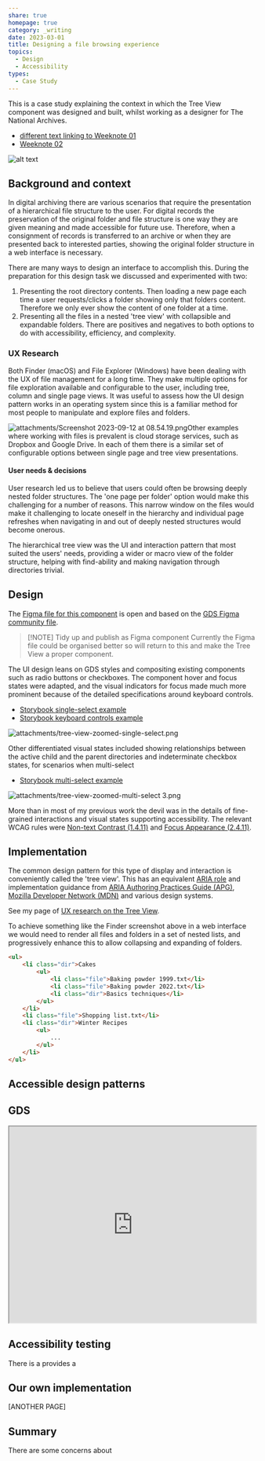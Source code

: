 ```yaml
---
share: true
homepage: true
category: _writing
date: 2023-03-01
title: Designing a file browsing experience
topics:
  - Design
  - Accessibility
types:
  - Case Study
---
```



This is a case study explaining the context in which the Tree View component was designed and built, whilst working as a designer for The National Archives.

* [different text linking to Weeknote 01](./Weeknote%2001.md)
* [Weeknote 02](./Weeknote%2002.md)

![alt text](../../attachments/Choose%20a%20file%201.png)

## Background and context
In digital archiving there are various scenarios that require the presentation of a hierarchical file structure to the user. For digital records the preservation of the original folder and file structure is one way they are given meaning and made accessible for future use. Therefore, when a consignment of records is transferred to an archive or when they are presented back to interested parties, showing the original folder structure in a web interface is necessary.

There are many ways to design an interface to accomplish this. During the preparation for this design task we discussed and experimented with two:
1) Presenting the root directory contents. Then loading a new page each time a user requests/clicks a folder showing only that folders content. Therefore we only ever show the content of one folder at a time. 
2) Presenting all the files in a nested 'tree view' with collapsible and expandable folders.
There are positives and negatives to both options to do with accessibility, efficiency, and complexity.  

### UX Research
Both Finder (macOS) and File Explorer (Windows) have been dealing with the UX of file management for a long time. They make multiple options for file exploration available and configurable to the user, including tree, column and single page views. It was useful to assess how the UI design pattern works in an operating system since this is a familiar method for most people to manipulate and explore files and folders. 

![attachments/Screenshot 2023-09-12 at 08.54.19.png](../../attachments/Screenshot%202023-09-12%20at%2008.54.19.png)Other examples where working with files is prevalent is cloud storage services, such as Dropbox and Google Drive. In each of them there is a similar set of configurable options between single page and tree view presentations. 

#### User needs & decisions
User research led us to believe that users could often be browsing deeply nested folder structures. The 'one page per folder' option would make this challenging for a number of reasons. This narrow window on the files would make it challenging to locate oneself in the hierarchy and individual page refreshes when navigating in and out of deeply nested structures would become onerous. 

The hierarchical tree view was the UI and interaction pattern that most suited the users' needs, providing a wider or macro view of the folder structure, helping with find-ability and making navigation through directories trivial.

## Design

The [Figma file for this component](https://www.figma.com/file/Q1I8wOlOkKe5biTkXIzgIc/GDS-Tree-View?type=design&node-id=21012%3A12289&mode=design&t=mFYZ8jiYRr3z62yE-1) is open and based on the [GDS Figma community file](https://www.figma.com/community/file/946837271092540314/GOV.UK-Design-System). 

> [!NOTE] Tidy up and publish as Figma component
> Currently the Figma file could be organised better so will return to this and make the Tree View a proper component.  

The UI design leans on GDS styles and compositing existing components such as radio buttons or checkboxes. The component hover and focus states were adapted, and the visual indicators for focus made much more prominent because of the detailed specifications around keyboard controls.

- [Storybook single-select example](https://nationalarchives.github.io/tdr-components/?path=/story/tdr-tree-view--expand-select-and-display-selected)
- [Storybook keyboard controls example](https://nationalarchives.github.io/tdr-components/?path=/story/tdr-tree-view--keyboard-navigate-move-up-with-left-arrow)

![attachments/tree-view-zoomed-single-select.png](../../attachments/tree-view-zoomed-single-select.png)

Other differentiated visual states included showing relationships between the active child and the parent directories and indeterminate checkbox states, for scenarios when multi-select 

- [Storybook multi-select example](https://nationalarchives.github.io/tdr-components/?path=/story/tdr-tree-view--multiple-select-child-sets-parent-to-indeterminate)

![attachments/tree-view-zoomed-multi-select 3.png](../../attachments/tree-view-zoomed-multi-select%203.png)

More than in most of my previous work the devil was in the details of fine-grained interactions and visual states supporting accessibility. The relevant WCAG rules were [Non-text Contrast (1.4.11)](https://www.w3.org/WAI/WCAG22/Understanding/non-text-contrast.html) and [Focus Appearance (2.4.11)](https://www.w3.org/WAI/WCAG22/Understanding/focus-appearance.html).
## Implementation
The common design pattern for this type of display and interaction is conveniently called the 'tree view'. This has an equivalent [ARIA role](https://www.w3.org/TR/2017/REC-wai-aria-1.1-20171214/#tree) and implementation guidance from [ARIA Authoring Practices Guide (APG)](https://www.w3.org/WAI/ARIA/apg/patterns/treeview/), [Mozilla Developer Network (MDN)](https://developer.mozilla.org/en-US/docs/Web/Accessibility/ARIA/Roles/tree_role) and various design systems. 

See my page of [UX research on the Tree View](UX%20Pattern%20-%20Tree%20view.md).


To achieve something like the Finder screenshot above in a web interface we would need to render all files and folders in a set of nested lists, and progressively enhance this to allow collapsing and expanding of folders. 

```html
<ul>
	<li class="dir">Cakes
		<ul>
			<li class="file">Baking powder 1999.txt</li>
			<li class="file">Baking powder 2022.txt</li>
			<li class="dir">Basics techniques</li>
		</ul>
	</li>
	<li class="file">Shopping list.txt</li>
	<li class="dir">Winter Recipes
		<ul>
			...
		</ul>
	</li>
</ul>
```

## Accessible design patterns




## GDS 


<iframe
  id="inlineFrameExample"
  title="Inline Frame Example"
  width="100%"
  height="400"
  src="https://nationalarchives.github.io/tdr-components/iframe.html?args=&id=tdr-tree-view--default-multiple&viewMode=story"
>
</iframe>


## Accessibility testing

There is a  provides a 


## Our own implementation 
[ANOTHER PAGE]

## Summary 
There are some concerns about 


